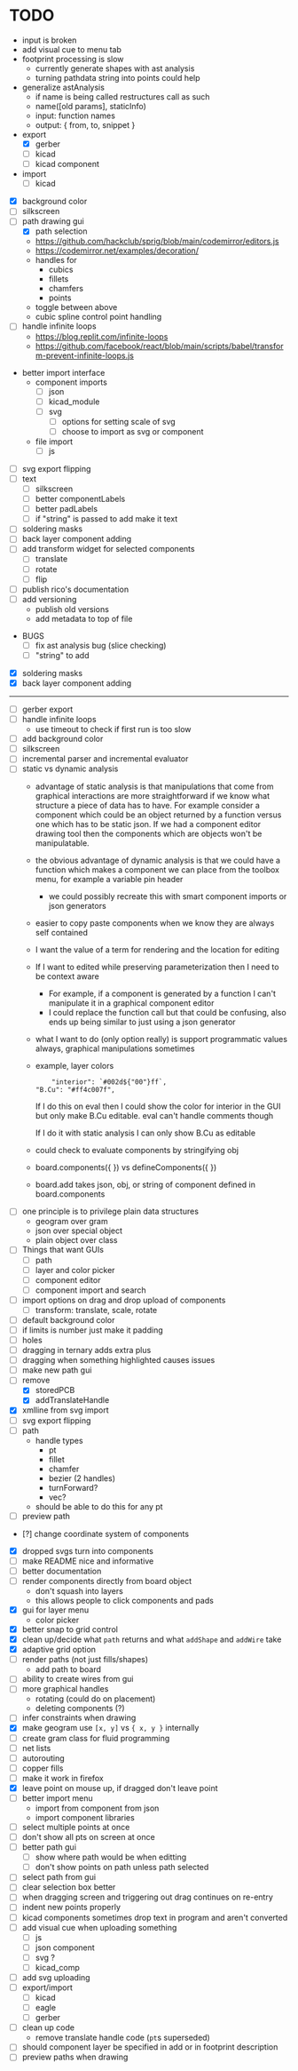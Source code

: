 # TODO

- input is broken
- add visual cue to menu tab
- footprint processing is slow
	- currently generate shapes with ast analysis
	- turning pathdata string into points could help
- generalize astAnalysis
	- if name is being called restructures call as such
	- name([old params], staticInfo)
	- input: function names
	- output: { from, to, snippet }
- export
	- [x] gerber
	- [ ] kicad
	- [ ] kicad component
- import
	- [ ] kicad
- [x] background color
- [ ] silkscreen
- [ ] path drawing gui
	- [x] path selection
	- https://github.com/hackclub/sprig/blob/main/codemirror/editors.js
	- https://codemirror.net/examples/decoration/
	- handles for 
		- cubics
		- fillets
		- chamfers
		- points
	- toggle between above
	- cubic spline control point handling
- [ ] handle infinite loops
	- https://blog.replit.com/infinite-loops
	- https://github.com/facebook/react/blob/main/scripts/babel/transform-prevent-infinite-loops.js
- better import interface
	- component imports
		- [ ] json
		- [ ] kicad_module
		- [ ] svg
			- [ ] options for setting scale of svg
			- [ ] choose to import as svg or component
	- file import
		- [ ] js
- [ ] svg export flipping
- [ ] text
	- [ ] silkscreen
	- [ ] better componentLabels
	- [ ] better padLabels
	- [ ] if "string" is passed to add make it text
- [ ] soldering masks
- [ ] back layer component adding
- [ ] add transform widget for selected components
	- [ ] translate
	- [ ] rotate
	- [ ] flip
- [ ] publish rico's documentation
- [ ] add versioning
	- publish old versions
	- add metadata to top of file

- BUGS
	- [ ] fix ast analysis bug (slice checking)
	- [ ] "string" to add
- [x] soldering masks
- [x] back layer component adding

---------------------------------------

- [ ] gerber export
- [ ] handle infinite loops
	- use timeout to check if first run is too slow
- [ ] add background color
- [ ] silkscreen
- [ ] incremental parser and incremental evaluator
- [ ] static vs dynamic analysis
	- advantage of static analysis is that manipulations that come from graphical interactions are more straightforward if we know what structure a piece of data has to have. For example consider a component which could be an object returned by a function versus one which has to be static json. If we had a component editor drawing tool then the components which are objects won't be manipulatable.
	- the obvious advantage of dynamic analysis is that we could have a function which makes a component we can place from the toolbox menu, for example a variable pin header
		- we could possibly recreate this with smart component imports or json generators
	- easier to copy paste components when we know they are always self contained 
	- I want the value of a term for rendering and the location for editing
	- If I want to edited while preserving parameterization then I need to be context aware
		- For example, if a component is generated by a function I can't manipulate it in a graphical component editor
		- I could replace the function call but that could be confusing, also ends up being similar to just using a json generator
	- what I want to do (only option really) is support programmatic values always, graphical manipulations sometimes
	- example, layer colors
		```
			"interior": `#002d${"00"}ff`,
	    "B.Cu": "#ff4c007f", 	
	  ```
	  If I do this on eval then I could show the color for interior in the GUI but only make B.Cu editable.
	  eval can't handle comments though

	  If I do it with static analysis I can only show B.Cu as editable
	- could check to evaluate components by stringifying obj
	- board.components({ }) vs defineComponents({ })
	- board.add takes json, obj, or string of component defined in board.components
- [ ] one principle is to privilege plain data structures
	- geogram over gram
	- json over special object
	- plain object over class
- [ ] Things that want GUIs
	- [ ] path
	- [ ] layer and color picker
	- [ ] component editor
	- [ ] component import and search
- [ ] import options on drag and drop upload of components
	- [ ] transform: translate, scale, rotate
- [ ] default background color
- [ ] if limits is number just make it padding
- [ ] holes
- [ ] dragging in ternary adds extra plus
- [ ] dragging when something highlighted causes issues
- [ ] make new path gui
- [ ] remove
	- [x] storedPCB
	- [x] addTranslateHandle
- [x] xmlline from svg import
- [ ] svg export flipping
- [ ] path
	- handle types
		- pt
		- fillet
		- chamfer
		- bezier (2 handles)
		- turnForward?
		- vec?
	- should be able to do this for any pt
- [ ] preview path
- [?] change coordinate system of components
- [x] dropped svgs turn into components
- [ ] make README nice and informative
- [ ] better documentation
- [ ] render components directly from board object
	- don't squash into layers
	- this allows people to click components and pads
- [x] gui for layer menu
	- color picker
- [x] better snap to grid control
- [x] clean up/decide what `path` returns and what `addShape` and `addWire` take
- [x] adaptive grid option
- [ ] render paths (not just fills/shapes)
	- add path to board
- [ ] ability to create wires from gui
- [ ] more graphical handles
	- rotating (could do on placement)
	- deleting components (?)
- [ ] infer constraints when drawing
- [x] make geogram use `[x, y]` vs `{ x, y }` internally
- [ ] create gram class for fluid programming
- [ ] net lists
- [ ] autorouting
- [ ] copper fills
- [ ] make it work in firefox
- [x] leave point on mouse up, if dragged don't leave point
- [ ] better import menu
	- import from component from json
	- import component libraries
- [ ] select multiple points at once
- [ ] don't show all pts on screen at once
- [ ] better path gui
	- [ ] show where path would be when editting
	- [ ] don't show points on path unless path selected
- [ ] select path from gui
- [ ] clear selection box better
- [ ] when dragging screen and triggering out drag continues on re-entry
- [ ] indent new points properly
- [ ] kicad components sometimes drop text in program and aren't converted
- [ ] add visual cue when uploading something
	- [ ] js
	- [ ] json component
	- [ ] svg ?
	- [ ] kicad_comp
- [ ] add svg uploading
- [ ] export/import
	- [ ] kicad
	- [ ] eagle
	- [ ] gerber
- [ ] clean up code
	- remove translate handle code (`pt`s superseded)
- [ ] should component layer be specified in add or in footprint description
- [ ] preview paths when drawing
